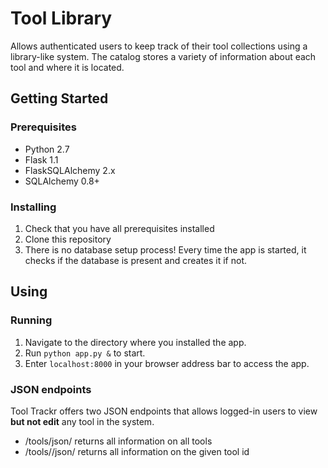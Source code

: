 # Tool Library  

Allows authenticated users to keep track of their tool collections using a  
library-like system. The catalog stores a variety of information about each  
tool and where it is located.

## Getting Started

### Prerequisites  
* Python 2.7
* Flask 1.1
* FlaskSQLAlchemy 2.x
* SQLAlchemy 0.8+


### Installing
1. Check that you have all prerequisites installed
2. Clone this repository
3. There is no database setup process! Every time the app is started, it  
checks if the database is present and creates it if not.

## Using  

### Running
1. Navigate to the directory where you installed the app.
2. Run `python app.py &` to start.
3. Enter `localhost:8000` in your browser address bar to access the app.

### JSON endpoints
Tool Trackr offers two JSON endpoints that allows logged-in users to view  
**but not edit** any tool in the system.
* /tools/json/ returns all information on all tools
* /tools/<tool id>/json/ returns all information on the given tool id
